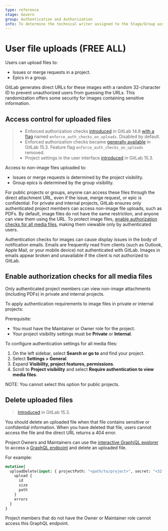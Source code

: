 ```yaml
---
type: reference
stage: Govern
group: Authentication and Authorization
info: To determine the technical writer assigned to the Stage/Group associated with this page, see https://about.gitlab.com/handbook/product/ux/technical-writing/#assignments
---
```


# User file uploads **(FREE ALL)**

Users can upload files to:

- Issues or merge requests in a project.
- Epics in a group.

GitLab generates direct URLs for these images with a random 32-character ID to prevent unauthorized users from guessing the URLs. This randomization offers some security for images containing sensitive information.

## Access control for uploaded files

> - Enforced authorization checks [introduced](https://gitlab.com/gitlab-org/gitlab/-/merge_requests/80117) in GitLab 14.8 [with a flag](../administration/feature_flags.md) named `enforce_auth_checks_on_uploads`. Disabled by default.
> - Enforced authorization checks became [generally available](https://gitlab.com/gitlab-org/gitlab/-/issues/352291) in GitLab 15.3. Feature flag `enforce_auth_checks_on_uploads` removed.
> - Project settings in the user interface [introduced](https://gitlab.com/gitlab-org/gitlab/-/merge_requests/88567) in GitLab 15.3.

Access to non-image files uploaded to:

- Issues or merge requests is determined by the project visibility.
- Group epics is determined by the group visibility.

For public projects or groups, anyone can access these files through the direct attachment URL, even if the issue, merge request, or epic is confidential.
For private and internal projects, GitLab ensures only authenticated project members can access non-image file uploads, such as PDFs.
By default, image files do not have the same restriction, and anyone can view them using the URL. To protect image files, [enable authorization checks for all media files](#enable-authorization-checks-for-all-media-files), making them viewable only by authenticated users.

Authentication checks for images can cause display issues in the body of notification emails.
Emails are frequently read from clients (such as Outlook, Apple Mail, or your mobile device)
not authenticated with GitLab. Images in emails appear broken and unavailable if
the client is not authorized to GitLab.

## Enable authorization checks for all media files

Only authenticated project members can view non-image attachments (including PDFs) in private and internal projects.

To apply authentication requirements to image files in private or internal projects:

Prerequisite:

- You must have the Maintainer or Owner role for the project.
- Your project visibility settings must be **Private** or **Internal**.

To configure authentication settings for all media files:

1. On the left sidebar, select **Search or go to** and find your project.
1. Select **Settings > General**.
1. Expand **Visibility, project features, permissions**.
1. Scroll to **Project visibility** and select **Require authentication to view media files**.

NOTE:
You cannot select this option for public projects.

## Delete uploaded files

> [Introduced](https://gitlab.com/gitlab-org/gitlab/-/merge_requests/92791) in GitLab 15.3.

You should delete an uploaded file when that file contains sensitive or confidential information. When you have deleted that file, users cannot access the file and the direct URL returns a 404 error.

Project Owners and Maintainers can use the [interactive GraphiQL explorer](../api/graphql/index.md#graphiql) to access a [GraphQL endpoint](../api/graphql/reference/index.md#mutationuploaddelete) and delete an uploaded file.

For example:

```graphql
mutation{
  uploadDelete(input: { projectPath: "<path/to/project>", secret: "<32-character-id>" , filename: "<filename>" }) {
    upload {
      id
      size
      path
    }
    errors
  }
}
```

Project members that do not have the Owner or Maintainer role cannot access this GraphQL endpoint.

<!-- ## Troubleshooting

Include any troubleshooting steps that you can foresee. If you know beforehand what issues
one might have when setting this up, or when something is changed, or on upgrading, it's
important to describe those, too. Think of things that may go wrong and include them here.
This is important to minimize requests for support, and to avoid doc comments with
questions that you know someone might ask.

Each scenario can be a third-level heading, for example `### Getting error message X`.
If you have none to add when creating a doc, leave this section in place
but commented out to help encourage others to add to it in the future. -->
